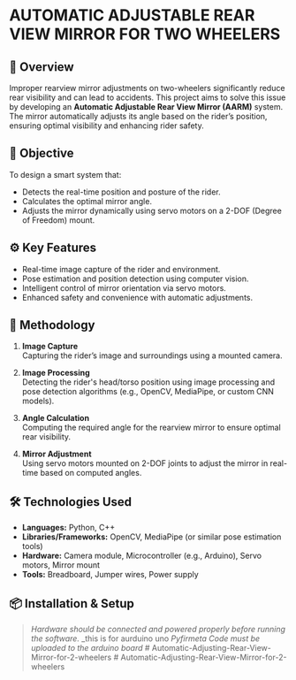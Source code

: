 # AUTOMATIC ADJUSTABLE REAR VIEW MIRROR FOR TWO WHEELERS

## 📌 Overview

Improper rearview mirror adjustments on two-wheelers significantly reduce rear visibility and can lead to accidents. This project aims to solve this issue by developing an **Automatic Adjustable Rear View Mirror (AARM)** system. The mirror automatically adjusts its angle based on the rider’s position, ensuring optimal visibility and enhancing rider safety.

## 🎯 Objective

To design a smart system that:

- Detects the real-time position and posture of the rider.
- Calculates the optimal mirror angle.
- Adjusts the mirror dynamically using servo motors on a 2-DOF (Degree of Freedom) mount.

## ⚙️ Key Features

- Real-time image capture of the rider and environment.
- Pose estimation and position detection using computer vision.
- Intelligent control of mirror orientation via servo motors.
- Enhanced safety and convenience with automatic adjustments.

## 🧠 Methodology

1. **Image Capture**  
   Capturing the rider’s image and surroundings using a mounted camera.

2. **Image Processing**  
   Detecting the rider's head/torso position using image processing and pose detection algorithms (e.g., OpenCV, MediaPipe, or custom CNN models).

3. **Angle Calculation**  
   Computing the required angle for the rearview mirror to ensure optimal rear visibility.

4. **Mirror Adjustment**  
   Using servo motors mounted on 2-DOF joints to adjust the mirror in real-time based on computed angles.

## 🛠️ Technologies Used

- **Languages:** Python, C++
- **Libraries/Frameworks:** OpenCV, MediaPipe (or similar pose estimation tools)
- **Hardware:** Camera module, Microcontroller (e.g., Arduino), Servo motors, Mirror mount
- **Tools:** Breadboard, Jumper wires, Power supply

## 📦 Installation & Setup

> _Hardware should be connected and powered properly before running the software._
> _this is for aurduino uno
> _Pyfirmeta Code must be uploaded to the arduino board_
#   A u t o m a t i c - A d j u s t i n g - R e a r - V i e w - M i r r o r - f o r - 2 - w h e e l e r s  
 #   A u t o m a t i c - A d j u s t i n g - R e a r - V i e w - M i r r o r - f o r - 2 - w h e e l e r s  
 